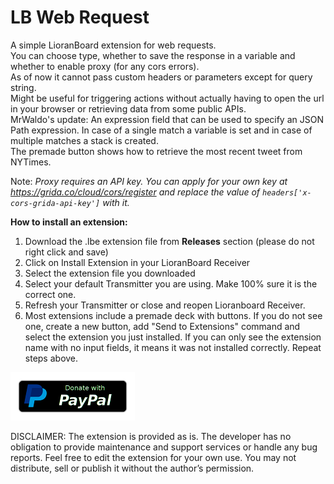 # LB Web Request
A simple LioranBoard extension for web requests.    
You can choose type, whether to save the response in a variable and whether to enable proxy (for any cors errors).  
As of now it cannot pass custom headers or parameters except for query string.   
Might be useful for triggering actions without actually having to open the url in your browser or retrieving data from some public APIs.     
MrWaldo's update: An expression field that can be used to specify an JSON Path expression. In case of a single match a variable is set and in case of multiple matches a stack is created.         
The premade button shows how to retrieve the most recent tweet from NYTimes.

Note: *Proxy requires an API key. You can apply for your own key at https://grida.co/cloud/cors/register and replace the value of `headers['x-cors-grida-api-key']` with it.* 


**How to install an extension:**
1. Download the .lbe extension file from **Releases** section (please do not right click and save) 
2. Click on Install Extension in your LioranBoard Receiver
3. Select the extension file you downloaded 
4. Select your default Transmitter you are using. Make 100% sure it is the correct one. 
5. Refresh your Transmitter or close and reopen Lioranboard Receiver. 
6. Most extensions include a premade deck with buttons. If you do not see one, create a new button, add "Send to Extensions" command and select the extension you just installed. If you can only see the extension name with no input fields, it means it was not installed correctly. Repeat steps above.    

[![](https://github.com/christinna9031/LioranBoard-Files/blob/main/img/paypal.png?raw=true)](https://www.paypal.com/cgi-bin/webscr?cmd=_s-xclick&hosted_button_id=3YWXYQE3HKWHQ)

DISCLAIMER: The extension is provided as is. The developer has no obligation to provide maintenance and support services or handle any bug reports.
Feel free to edit the extension for your own use. You may not distribute, sell or publish it without the author’s permission.
